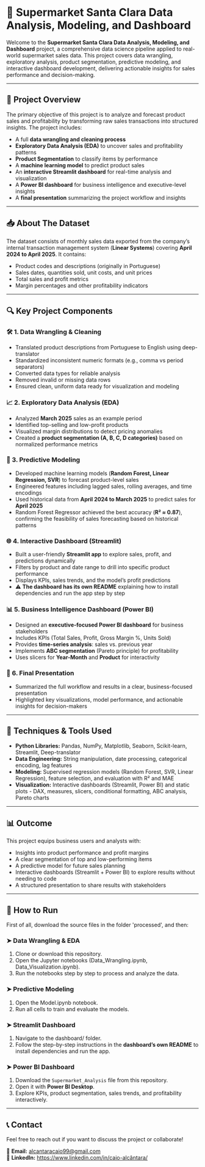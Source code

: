 # 🌟 Supermarket Santa Clara Data Analysis, Modeling, and Dashboard

Welcome to the **Supermarket Santa Clara Data Analysis, Modeling, and Dashboard** project, a comprehensive data science pipeline applied to real-world supermarket sales data. This project covers data wrangling, exploratory analysis, product segmentation, predictive modeling, and interactive dashboard development, delivering actionable insights for sales performance and decision-making.

---

## 🚀 Project Overview

The primary objective of this project is to analyze and forecast product sales and profitability by transforming raw sales transactions into structured insights. The project includes:

- A full **data wrangling and cleaning process**
- **Exploratory Data Analysis (EDA)** to uncover sales and profitability patterns
- **Product Segmentation** to classify items by performance
- A **machine learning model** to predict product sales
- An **interactive Streamlit dashboard** for real-time analysis and visualization
- A **Power BI dashboard** for business intelligence and executive-level insights
- A **final presentation** summarizing the project workflow and insights

---

## 📥 About The Dataset

The dataset consists of monthly sales data exported from the company’s internal transaction management system (**Linear Systems**) covering **April 2024 to April 2025**. It contains:

- Product codes and descriptions (originally in Portuguese)
- Sales dates, quantities sold, unit costs, and unit prices
- Total sales and profit metrics
- Margin percentages and other profitability indicators

---

## 🔍 Key Project Components

### 🛠️ 1. Data Wrangling & Cleaning
- Translated product descriptions from Portuguese to English using deep-translator
- Standardized inconsistent numeric formats (e.g., comma vs period separators)
- Converted data types for reliable analysis
- Removed invalid or missing data rows
- Ensured clean, uniform data ready for visualization and modeling

### 📈 2. Exploratory Data Analysis (EDA)
- Analyzed **March 2025** sales as an example period
- Identified top-selling and low-profit products
- Visualized margin distributions to detect pricing anomalies
- Created a **product segmentation (A, B, C, D categories)** based on normalized performance metrics

### 🔢 3. Predictive Modeling
- Developed machine learning models (**Random Forest, Linear Regression, SVR**) to forecast product-level sales
- Engineered features including lagged sales, rolling averages, and time encodings
- Used historical data from **April 2024 to March 2025** to predict sales for **April 2025**
- Random Forest Regressor achieved the best accuracy (**R² ≈ 0.87**), confirming the feasibility of sales forecasting based on historical patterns

### 🌐 4. Interactive Dashboard (Streamlit)
- Built a user-friendly **Streamlit app** to explore sales, profit, and predictions dynamically
- Filters by product and date range to drill into specific product performance
- Displays KPIs, sales trends, and the model’s profit predictions
- ⚠️ **The dashboard has its own README** explaining how to install dependencies and run the app step by step

### 📊 5. Business Intelligence Dashboard (Power BI)
- Designed an **executive-focused Power BI dashboard** for business stakeholders
- Includes KPIs (Total Sales, Profit, Gross Margin %, Units Sold)
- Provides **time-series analysis**: sales vs. previous year
- Implements **ABC segmentation** (Pareto principle) for profitability
- Uses slicers for **Year-Month** and **Product** for interactivity

### 🎯 6. Final Presentation
- Summarized the full workflow and results in a clear, business-focused presentation
- Highlighted key visualizations, model performance, and actionable insights for decision-makers

---

## 🧠 Techniques & Tools Used

- **Python Libraries:** Pandas, NumPy, Matplotlib, Seaborn, Scikit-learn, Streamlit, Deep-translator
- **Data Engineering:** String manipulation, date processing, categorical encoding, lag features
- **Modeling:** Supervised regression models (Random Forest, SVR, Linear Regression), feature selection, and evaluation with R² and MAE
- **Visualization:** Interactive dashboards (Streamlit, Power BI) and static plots - DAX, measures, slicers, conditional formatting, ABC analysis, Pareto charts

---

## 📊 Outcome

This project equips business users and analysts with:
- Insights into product performance and profit margins
- A clear segmentation of top and low-performing items
- A predictive model for future sales planning
- Interactive dashboards (Streamlit + Power BI) to explore results without needing to code
- A structured presentation to share results with stakeholders

---

## 🚀 How to Run
First of all, download the source files in the folder 'processed', and then:

### ➤ Data Wrangling & EDA
1. Clone or download this repository.
2. Open the Jupyter notebooks (Data_Wrangling.ipynb, Data_Visualization.ipynb).
3. Run the notebooks step by step to process and analyze the data.

### ➤ Predictive Modeling
1. Open the Model.ipynb notebook.
2. Run all cells to train and evaluate the models.

### ➤ Streamlit Dashboard
1. Navigate to the dashboard/ folder.
2. Follow the step-by-step instructions in the **dashboard’s own README** to install dependencies and run the app.

### ➤ Power BI Dashboard
1. Download the `Supermarket_Analysis` file from this repository.
2. Open it with **Power BI Desktop**.
3. Explore KPIs, product segmentation, sales trends, and profitability interactively.

---

## 📞 Contact

Feel free to reach out if you want to discuss the project or collaborate!

📧 **Email:** [alcantaracaio99@gmail.com](mailto:alcantaracaio99@gmail.com)  
🔗 **LinkedIn:** https://www.linkedin.com/in/caio-alcântara/
